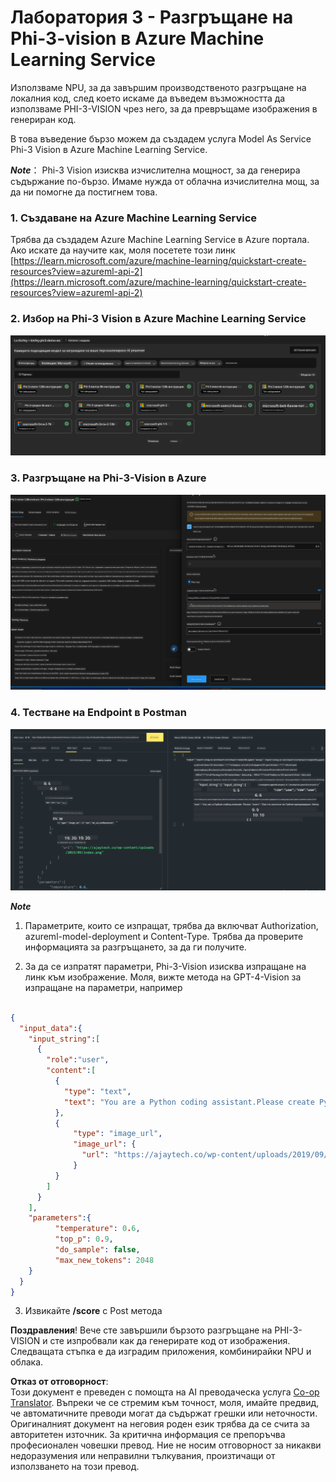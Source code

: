 <!--
CO_OP_TRANSLATOR_METADATA:
{
  "original_hash": "20cb4e6ac1686248e8be913ccf6c2bc2",
  "translation_date": "2025-05-09T19:45:22+00:00",
  "source_file": "md/02.Application/02.Code/Phi3/VSCodeExt/HOL/Apple/03.DeployPhi3VisionOnAzure.md",
  "language_code": "bg"
}
-->
# **Лаборатория 3 - Разгръщане на Phi-3-vision в Azure Machine Learning Service**

Използваме NPU, за да завършим производственото разгръщане на локалния код, след което искаме да въведем възможността да използваме PHI-3-VISION чрез него, за да превръщаме изображения в генериран код.

В това въведение бързо можем да създадем услуга Model As Service Phi-3 Vision в Azure Machine Learning Service.

***Note***： Phi-3 Vision изисква изчислителна мощност, за да генерира съдържание по-бързо. Имаме нужда от облачна изчислителна мощ, за да ни помогне да постигнем това.


### **1. Създаване на Azure Machine Learning Service**

Трябва да създадем Azure Machine Learning Service в Azure портала. Ако искате да научите как, моля посетете този линк [https://learn.microsoft.com/azure/machine-learning/quickstart-create-resources?view=azureml-api-2](https://learn.microsoft.com/azure/machine-learning/quickstart-create-resources?view=azureml-api-2)


### **2. Избор на Phi-3 Vision в Azure Machine Learning Service**

![Catalog](../../../../../../../../../translated_images/vison_catalog.e04e9e5f2b6ff115fff30e793e54e617da07251c7b192e1a68e6b050917f45aa.bg.png)


### **3. Разгръщане на Phi-3-Vision в Azure**


![Deploy](../../../../../../../../../translated_images/vision_deploy.c0582d08b5d49675c643f3bedc04ae106957304f3cd4702406fa08bea80ba213.bg.png)


### **4. Тестване на Endpoint в Postman**


![Test](../../../../../../../../../translated_images/vision_test.fb4ff33607077153c7b5dcf37648dc5a9cb550824aeba89963e6b270314fc554.bg.png)


***Note***

1. Параметрите, които се изпращат, трябва да включват Authorization, azureml-model-deployment и Content-Type. Трябва да проверите информацията за разгръщането, за да ги получите.

2. За да се изпратят параметри, Phi-3-Vision изисква изпращане на линк към изображение. Моля, вижте метода на GPT-4-Vision за изпращане на параметри, например

```json

{
  "input_data":{
    "input_string":[
      {
        "role":"user",
        "content":[ 
          {
            "type": "text",
            "text": "You are a Python coding assistant.Please create Python code for image "
          },
          {
              "type": "image_url",
              "image_url": {
                "url": "https://ajaytech.co/wp-content/uploads/2019/09/index.png"
              }
          }
        ]
      }
    ],
    "parameters":{
          "temperature": 0.6,
          "top_p": 0.9,
          "do_sample": false,
          "max_new_tokens": 2048
    }
  }
}

```

3. Извикайте **/score** с Post метода

**Поздравления**! Вече сте завършили бързото разгръщане на PHI-3-VISION и сте изпробвали как да генерирате код от изображения. Следващата стъпка е да изградим приложения, комбинирайки NPU и облака.

**Отказ от отговорност**:  
Този документ е преведен с помощта на AI преводаческа услуга [Co-op Translator](https://github.com/Azure/co-op-translator). Въпреки че се стремим към точност, моля, имайте предвид, че автоматичните преводи могат да съдържат грешки или неточности. Оригиналният документ на неговия роден език трябва да се счита за авторитетен източник. За критична информация се препоръчва професионален човешки превод. Ние не носим отговорност за никакви недоразумения или неправилни тълкувания, произтичащи от използването на този превод.